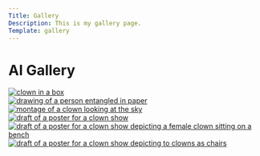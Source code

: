 ```yaml
---
Title: Gallery
Description: This is my gallery page.
Template: gallery
---
```


AI Gallery
=====================================


<div class="grid-div">
    <a href="image/gallery1.png&save-as=jpg&q=50">
        <img srcset="image/gallery1.png?width=26%&save-as=jpg&q=50 266w, image/gallery1.png?width=45%&save-as=jpg&q=50 461w"
        sizes="(max-width: 767px) 461px, 266px"
        src="image/gallery1.png?width=26%&save-as=jpg&q=50"
        alt="clown in a box">
    </a>
</div>

<div class="grid-div">
    <a href="image/gallery2.png?save-as=jpg&q=50">
        <img srcset="image/gallery2.png?width=26%&save-as=jpg&q=50 266w, image/gallery2.png?width=45%&save-as=jpg&q=50 461w"
        sizes="(max-width: 767px) 461px, 266px"
        src="image/gallery2.png?width=26%&save-as=jpg&q=50"
        alt="drawing of a person entangled in paper">
    </a>
</div>

<div class="grid-div">
    <a href="image/gallery3.png?save-as=jpg&q=50">
        <img srcset="image/gallery3.png?width=26%&save-as=jpg&q=50 266w, image/gallery3.png?width=45%&save-as=jpg&q=50 461w"
        sizes="(max-width: 767px) 461px, 266px"
        src="image/gallery3.png?width=26%&save-as=jpg&q=50"
        alt="montage of a clown looking at the sky">
    </a>
</div>

<div class="grid-div">
    <a href="image/gallery4.png?save-as=jpg&q=50">
        <img srcset="image/gallery4.png?width=26%&save-as=jpg&q=50 266w, image/gallery4.png?width=45%&save-as=jpg&q=50 461w"
        sizes="(max-width: 767px) 461px, 266px"
        src="image/gallery4.png?width=26%&save-as=jpg&q=50"
        alt="draft of a poster for a clown show">
    </a>
</div>

<div class="grid-div">
    <a href="image/gallery5.png?save-as=jpg&q=50">
        <img srcset="image/gallery5.png?width=26%&save-as=jpg&q=50 266w, image/gallery5.png?width=45%&save-as=jpg&q=50 461w"
        sizes="(max-width: 767px) 461px, 266px"
        src="image/gallery5.png?width=26%&save-as=jpg&q=50"
        alt="draft of a poster for a clown show depicting a female clown sitting on a bench">
    </a>
</div>

<div class="grid-div">
    <a href="image/gallery6.png?save-as=jpg&q=50">
        <img srcset="image/gallery6.png?width=26%&save-as=jpg&q=50 266w, image/gallery6.png?width=45%&save-as=jpg&q=50 461w"
        sizes="(max-width: 767px) 461px, 266px"
        src="image/gallery6.png?width=26%&save-as=jpg&q=50"
        alt="draft of a poster for a clown show depicting to clowns as chairs">
    </a>
</div>